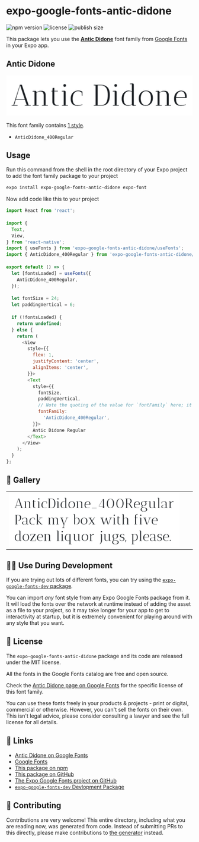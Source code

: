 # expo-google-fonts-antic-didone

![npm version](https://flat.badgen.net/npm/v/expo-google-fonts-antic-didone)
![license](https://flat.badgen.net/github/license/expo/google-fonts)
![publish size](https://flat.badgen.net/packagephobia/install/expo-google-fonts-antic-didone)

This package lets you use the [**Antic Didone**](https://fonts.google.com/specimen/Antic+Didone) font family from [Google Fonts](https://fonts.google.com/) in your Expo app.

## Antic Didone

![Antic Didone](./font-family.png)

This font family contains [1 style](#-gallery).

- `AnticDidone_400Regular`

## Usage

Run this command from the shell in the root directory of your Expo project to add the font family package to your project
```sh
expo install expo-google-fonts-antic-didone expo-font
```

Now add code like this to your project
```js
import React from 'react';

import {
  Text,
  View,
} from 'react-native';
import { useFonts } from 'expo-google-fonts-antic-didone/useFonts';
import { AnticDidone_400Regular } from 'expo-google-fonts-antic-didone/400Regular';

export default () => {
  let [fontsLoaded] = useFonts({
    AnticDidone_400Regular,
  });

  let fontSize = 24;
  let paddingVertical = 6;

  if (!fontsLoaded) {
    return undefined;
  } else {
    return (
      <View
        style={{
          flex: 1,
          justifyContent: 'center',
          alignItems: 'center',
        }}>
        <Text
          style={{
            fontSize,
            paddingVertical,
            // Note the quoting of the value for `fontFamily` here; it expects a string!
            fontFamily:
              'AnticDidone_400Regular',
          }}>
          Antic Didone Regular
        </Text>
      </View>
    );
  }
};

```

## 🔡 Gallery


||||
|-|-|-|
|![AnticDidone_400Regular](.//400Regular/AnticDidone_400Regular.ttf.png)||||


## 👩‍💻 Use During Development

If you are trying out lots of different fonts, you can try using the [`expo-google-fonts-dev` package](https://github.com/freeboub/google-fonts/tree/master/font-packages/dev#readme).

You can import *any* font style from any Expo Google Fonts package from it. It will load the fonts
over the network at runtime instead of adding the asset as a file to your project, so it may take longer
for your app to get to interactivity at startup, but it is extremely convenient
for playing around with any style that you want.

## 📖 License

The `expo-google-fonts-antic-didone` package and its code are released under the MIT license.

All the fonts in the Google Fonts catalog are free and open source.

Check the [Antic Didone page on Google Fonts](https://fonts.google.com/specimen/Antic+Didone) for the specific license of this font family.

You can use these fonts freely in your products & projects - print or digital, commercial or otherwise. However, you can't sell the fonts on their own. This isn't legal advice, please consider consulting a lawyer and see the full license for all details.

## 🔗 Links

- [Antic Didone on Google Fonts](https://fonts.google.com/specimen/Antic+Didone)
- [Google Fonts](https://fonts.google.com/)
- [This package on npm](https://www.npmjs.com/package/expo-google-fonts-antic-didone)
- [This package on GitHub](https://github.com/freeboub/google-fonts/tree/master/font-packages/antic-didone)
- [The Expo Google Fonts project on GitHub](https://github.com/freeboub/google-fonts)
- [`expo-google-fonts-dev` Devlopment Package](https://github.com/freeboub/google-fonts/tree/master/font-packages/dev)

## 🤝 Contributing

Contributions are very welcome! This entire directory, including what you are reading now, was generated from code. Instead of submitting PRs to this directly, please make contributions to [the generator](https://github.com/freeboub/google-fonts/tree/master/packages/generator) instead.
